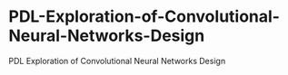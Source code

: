 # PDL-Exploration-of-Convolutional-Neural-Networks-Design
PDL Exploration of Convolutional Neural Networks Design
